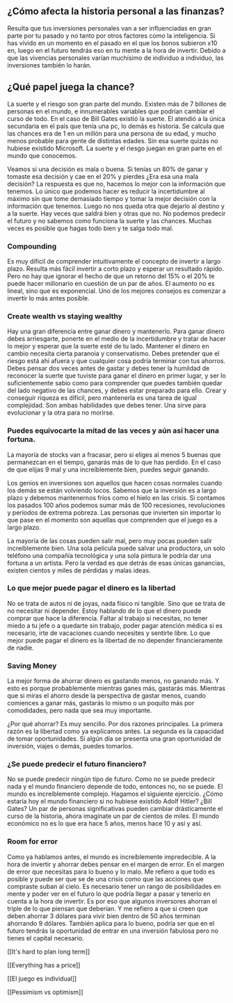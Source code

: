 ## ¿Cómo afecta la historia personal a las finanzas?
Resulta que tus inversiones personales van a ser influenciadas en gran parte por tu pasado y no tanto por otros factores como la inteligencia. Si has vivido en un momento en el pasado en el que los bonos subieron x10 en, luego en el futuro tendrás eso en tu mente a la hora de invertir. Debido a que las vivencias personales varían muchísimo de individuo a individuo, las inversiones también lo harán.


## ¿Qué papel juega la chance?
La suerte y el riesgo son gran parte del mundo. Existen más de 7 billones de personas en el mundo, e innumerables variables que podrían cambiar el curso de todo. En el caso de Bill Gates existió la suerte. El atendió a la única secundaria en el país que tenía una pc, lo demás es historia. Se calcula que las chances era de 1 en un millón para una persona de su edad, y mucho menos probable para gente de distintas edades. Sin esa suerte quizás no hubiese existido Microsoft. 
La suerte y el riesgo juegan en gran parte en el mundo que conocemos.

Veamos si una decisión es mala o buena. Si tenías un 80% de ganar y tomaste esa decisión y cae en el 20% y pierdes ¿Era esa una mala decisión? La respuesta es que no, hacemos lo mejor con la información que tenemos. Lo único que podemos hacer es reducir la incertidumbre al máximo sin que tome demasiado tiempo y tomar la mejor decisión con la información que tenemos. Luego no nos queda otra que dejarlo al destino y a la suerte. Hay veces que saldrá bien y otras que no. No podemos predecir el futuro y no sabemos como funciona la suerte y las chances. Muchas veces es posible que hagas todo bien y te salga todo mal.



### Compounding
Es muy difícil de comprender intuitivamente el concepto de invertir a largo plazo. Resulta más fácil invertir a corto plazo y esperar un resultado rápido. Pero no hay que ignorar el hecho de que un retorno del 15% o el 20% te puede hacer millonario en cuestión de un par de años. El aumento no es lineal, sino que es exponencial. Uno de los mejores consejos es comenzar a invertir lo más antes posible.


### Create wealth vs staying wealthy
Hay una gran diferencia entre ganar dinero y mantenerlo.  Para ganar dinero debes arriesgarte, ponerte en el medio de la incertidumbre y tratar de hacer lo mejor y esperar que la suerte esté de tu lado. Mantener el dinero en cambio necesita cierta paranoia y conservatismo. Debes pretender que el riesgo está ahí afuera y que cualquier cosa podría terminar con tus ahorros. Debes pensar dos veces antes de gastar y debes tener la humildad de reconocer la suerte que tuviste para ganar el dinero en primer lugar, y ser lo suficientemente sabio como para comprender que puedes también quedar del lado negativo de las chances, y debes estar preparado para ello. Crear y conseguir riqueza es difícil, pero mantenerla es una tarea de igual complejidad. Son ambas habilidades que debes tener. Una sirve para evolucionar y la otra para no morirse.



### Puedes equivocarte la mitad de las veces y aún así hacer una fortuna.
La mayoría de stocks van a fracasar, pero si eliges al menos 5 buenas que permanezcan en el tiempo, ganarás más de lo que has perdido. En el caso de que elijas 9 mal y una increíblemente bien, puedes seguir ganando. 

Los genios en inversiones son aquellos que hacen cosas normales cuando los demás se están volviendo locos. Sabemos que la inversión es a largo plazo y debemos mantenernos fríos como el hielo en las crisis. Si contamos los pasados 100 años podemos sumar más de 100 recesiones, revoluciones y períodos de extrema pobreza. Las personas que invierten sin importar lo que pase en el momento son aquellas que comprenden que el juego es a largo plazo. 

La mayoría de las cosas pueden salir mal, pero muy pocas pueden salir increíblemente bien. Una sola película puede salvar una productora, un solo teléfono una compañía tecnológica y una sola pintura le podría dar una fortuna a un artista. Pero la verdad es que detrás de esas únicas ganancias, existen cientos y miles de pérdidas y malas ideas. 



### Lo que mejor puede pagar el dinero es la libertad
No se trata de autos ni de joyas, nada físico ni tangible. Sino que se trata de no necesitar ni depender. Estoy hablando de lo que el dinero puede comprar que hace la diferencia. Faltar al trabajo si necesitas, no tener miedo a tu jefe o a quedarte sin trabajo, poder pagar atención médica si es necesario, irte de vacaciones cuando necesites y sentirte libre. Lo que mejor puede pagar el dinero es la libertad de no depender financieramente de nadie.



### Saving Money
La mejor forma de ahorrar dinero es gastando menos, no ganando más. Y esto es porque probablemente mientras ganes más, gastarás más. Mientras que si miras el ahorro desde la perspectiva de gastar menos, cuando comiences a ganar más, gastarás lo mismo o un poquito más por comodidades, pero nada que sea muy importante. 

¿Por qué ahorrar?
Es muy sencillo. Por dos razones principales. La primera razón es la libertad como ya explicamos antes. La segunda es la capacidad de tomar oportunidades. Si algún día se presenta una gran oportunidad de inversión, viajes o demás, puedes tomarlos.




### ¿Se puede predecir el futuro financiero?
No se puede predecir ningún tipo de futuro. Como no se puede predecir nada y el mundo financiero depende de todo, entonces no, no se puede. El mundo es increíblemente complejo. Hagamos el siguiente ejercicio. ¿Cómo estaría hoy el mundo financiero si no hubiese existido Adolf Hitler? ¿Bill Gates? Un par de personas significativas pueden cambiar drásticamente el curso de la historia, ahora imagínate un par de cientos de miles. 
El mundo económico no es lo que era hace 5 años, menos hace 10 y así y así. 

### Room for error
Como ya hablamos antes, el mundo es increíblemente impredecible. A la hora de invertir y ahorrar debes pensar en el margen de error. En el margen de error que necesitas para lo bueno y lo malo. Me refiero a que todo es posible y puede ser que se de una crisis como que las acciones que compraste suban al cielo. Es necesario tener un rango de posibilidades en mente y poder ver en el futuro lo que podría llegar a pasar y tenerlo en cuenta a la hora de invertir. Es por eso que algunos inversores ahorran el triple de lo que piensan que deberían. Y me refiero a que si creen que deben ahorrar 3 dólares para vivir bien dentro de 50 años terminan ahorrando 9 dólares. También aplica para lo bueno, podría ser que en el futuro tendrás la oportunidad de entrar en una inversión fabulosa pero no tienes el capital necesario.


[[It's hard to plan long term]]

[[Everything has a price]]

[[El juego es individual]]

[[Pessimism vs optimism]]